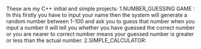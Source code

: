 These are my C++ initial and simple projects:
1.NUMBER_GUESSING GAME : In this firstly you have to input your name then the system will generate a random number between 1-100 and ask you to guess that number when you input a number it will tell you whether you have guessed the correct number or you are nearer to correct number means your guessed number is greater or less than the actual number.
2.SIMPLE_CALCULATOR: 
